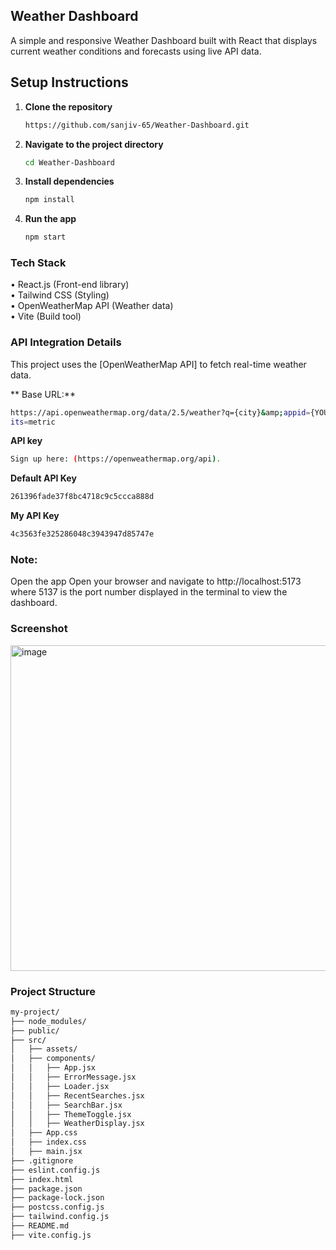 ## Weather Dashboard

A simple and responsive Weather Dashboard built with React that displays current weather conditions and forecasts using live API data.

## Setup Instructions
1. **Clone the repository**

    ```bash
    https://github.com/sanjiv-65/Weather-Dashboard.git
    ```

2. **Navigate to the project directory**

    ```bash
    cd Weather-Dashboard
    ```

3. **Install dependencies**

    ```bash
    npm install
    ```

4. **Run the app**

    ```bash
    npm start
    ```
###  Tech Stack

&bull; React.js (Front-end library)<br>
&bull; Tailwind CSS (Styling)<br>
&bull; OpenWeatherMap API (Weather data)<br>
&bull; Vite (Build tool)<br>


### **API Integration Details**

This project uses the [OpenWeatherMap API] to fetch real-time weather data.

 **  Base URL:** 
 ```bash
 https://api.openweathermap.org/data/2.5/weather?q={city}&amp;appid={YOUR_API_KEY}&amp;un
its=metric
```
**API key**
```bash
Sign up here: (https://openweathermap.org/api).
```
**Default API Key**
```bash
261396fade37f8bc4718c9c5ccca888d
```
**My API Key**
```bash
4c3563fe325286048c3943947d85747e
```
### Note: 
Open the app Open your browser and navigate to http://localhost:5173 where 5137 is the port number displayed in the terminal to view the dashboard.

### Screenshot

<img width="521" alt="image" src="https://github.com/user-attachments/assets/ba247bf0-ce1a-4ad4-a7d3-2d98a2ba6116" />

### Project Structure

```bash
my-project/
├── node_modules/
├── public/
├── src/
│   ├── assets/
│   ├── components/
│   │   ├── App.jsx
│   │   ├── ErrorMessage.jsx
│   │   ├── Loader.jsx
│   │   ├── RecentSearches.jsx
│   │   ├── SearchBar.jsx
│   │   ├── ThemeToggle.jsx
│   │   ├── WeatherDisplay.jsx
│   ├── App.css
│   ├── index.css
│   ├── main.jsx
├── .gitignore
├── eslint.config.js
├── index.html
├── package.json
├── package-lock.json
├── postcss.config.js
├── tailwind.config.js
├── README.md
├── vite.config.js
